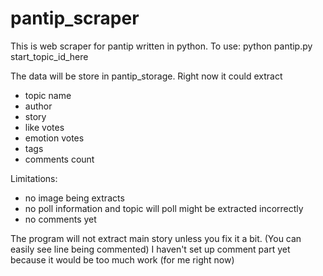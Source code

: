 # pantip_scraper

This is web scraper for pantip written in python.
To use:
python pantip.py start_topic_id_here

The data will be store in pantip_storage.
Right now it could extract
- topic name
- author
- story
- like votes
- emotion votes
- tags
- comments count

Limitations:
- no image being extracts
- no poll information and topic will poll might be extracted incorrectly
- no comments yet

The program will not extract main story unless you fix it a bit. (You can easily see line being commented)
I haven't set up comment part yet because it would be too much work (for me right now)
